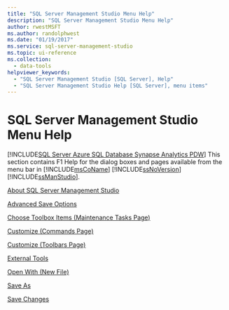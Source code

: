 ```yaml
---
title: "SQL Server Management Studio Menu Help"
description: "SQL Server Management Studio Menu Help"
author: rwestMSFT
ms.author: randolphwest
ms.date: "01/19/2017"
ms.service: sql-server-management-studio
ms.topic: ui-reference
ms.collection:
  - data-tools
helpviewer_keywords:
  - "SQL Server Management Studio [SQL Server], Help"
  - "SQL Server Management Studio Help [SQL Server], menu items"
---
```

# SQL Server Management Studio Menu Help
[!INCLUDE[SQL Server Azure SQL Database Synapse Analytics PDW](../includes/applies-to-version/sql-asdb-asdbmi-asa-pdw.md)]
This section contains F1 Help for the dialog boxes and pages available from the menu bar in [!INCLUDE[msCoName](../includes/msconame-md.md)] [!INCLUDE[ssNoVersion](../includes/ssnoversion-md.md)] [!INCLUDE[ssManStudio](../includes/ssmanstudio-md.md)].  
  
[About SQL Server Management Studio](about-sql-server-management-studio.md)  
  
[Advanced Save Options](advanced-save-options.md)  
  
[Choose Toolbox Items &#40;Maintenance Tasks Page&#41;](choose-toolbox-items-maintenance-tasks-page.md)  
  
[Customize &#40;Commands Page&#41;](customize-commands-page.md)  
  
[Customize &#40;Toolbars Page&#41;](customize-toolbars-page.md)  
  
[External Tools](external-tools.md)  
  
[Open With &#40;New File&#41;](open-with-new-file.md)  
  
[Save As](save-as.md)  
  
[Save Changes](save-changes.md)  
  
